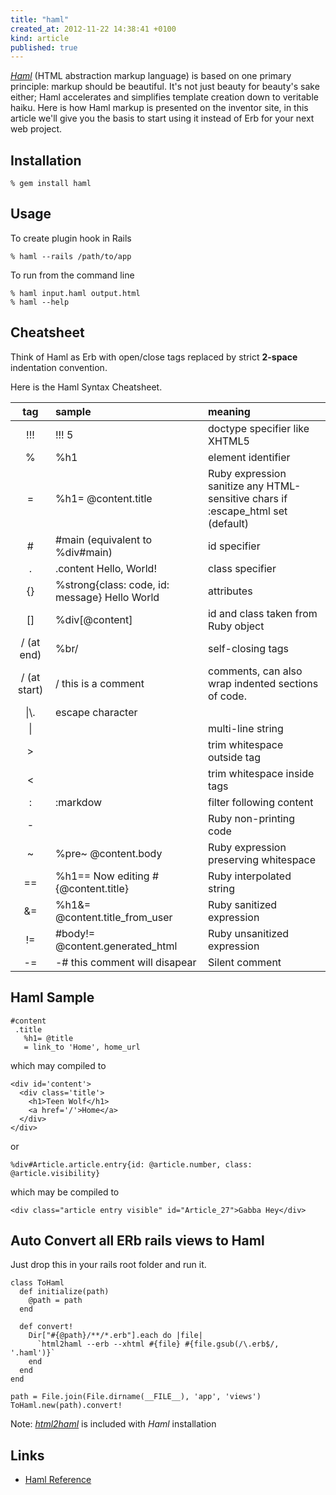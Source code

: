 ```yaml
---
title: "haml"
created_at: 2012-11-22 14:38:41 +0100
kind: article
published: true
---
```


*[Haml](http://haml.info/)* (HTML abstraction markup language) is based on one primary principle: markup should be beautiful. It's not just beauty for beauty's sake either; Haml accelerates and simplifies template creation down to veritable haiku. Here is how Haml markup is presented on the inventor site, in this article we'll give you the basis to start using it instead of Erb for your next web project.

<!-- more -->

## Installation

	% gem install haml

## Usage
	
To create plugin hook in Rails
	
	% haml --rails /path/to/app

To run from the command line

	% haml input.haml output.html
	% haml --help

## Cheatsheet

Think of Haml as Erb with open/close tags replaced by strict **2-space** indentation convention.

Here is the Haml Syntax Cheatsheet.

|tag|sample|meaning|
|:-:|:-|:-|
|!!!|!!! 5|doctype specifier like XHTML5|
|%|%h1|element identifier|
|=|%h1= @content.title|Ruby expression<br />sanitize any HTML-sensitive chars if :escape_html set (default)|
|#|#main (equivalent to %div#main)|id specifier|
|.|.content Hello, World!|class specifier|
|{}|%strong{class: code, id: message} Hello World|attributes|
|[]|%div[@content]|id and class taken from Ruby object|
|/ (at end)|%br/|self-closing tags|
|/ (at start)|/ this is a comment|comments, can also wrap indented sections of code.|
|\\|\\.|escape character|
|\|| |multi-line string|
|>| |trim whitespace outside tag|
|<| |trim whitespace inside tags|
|:|:markdow|filter following content|
|-| |Ruby non-printing code|
|~|%pre~ @content.body|Ruby expression preserving whitespace|
|==|%h1== Now editing #{@content.title}|Ruby interpolated string|
|&=|%h1&= @content.title_from_user|Ruby sanitized expression|
|!=|#body!= @content.generated_html|Ruby unsanitized expression|
|-=|-# this comment will disapear|Silent comment|


## Haml Sample

	#content
	 .title
	   %h1= @title
	   = link_to 'Home', home_url

which may compiled to 

	<div id='content'>
	  <div class='title'>
	    <h1>Teen Wolf</h1>
	    <a href='/'>Home</a>
	  </div>
	</div>

or

	%div#Article.article.entry{id: @article.number, class: @article.visibility}

which may be compiled to 

	<div class="article entry visible" id="Article_27">Gabba Hey</div>

## Auto Convert all ERb rails views to Haml

Just drop this in your rails root folder and run it.

	class ToHaml
	  def initialize(path)
	    @path = path
	  end
	  
	  def convert!
	    Dir["#{@path}/**/*.erb"].each do |file|
	      `html2haml --erb --xhtml #{file} #{file.gsub(/\.erb$/, '.haml')}`
	    end
	  end
	end
	
	path = File.join(File.dirname(__FILE__), 'app', 'views')
	ToHaml.new(path).convert!

Note: *[html2haml](https://github.com/haml/html2haml)* is included with *Haml* installation

## Links
* [Haml Reference](http://haml.info/docs/yardoc/file.REFERENCE.html)